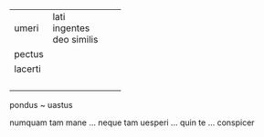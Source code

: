 |         |                                              |   |   |
|---------|----------------------------------------------|---|---|
| umeri   | lati<br/>ingentes<br/>deo similis |   |   |
| pectus  |                                              |   |   |
| lacerti |                                              |   |   |
|         |                                              |   |   |
|         |                                              |   |   |
|         |                                              |   |   |
|         |                                              |   |   |

pondus ~ uastus




numquam tam mane ... 
neque tam uesperi ...
quin te ... conspicer 

